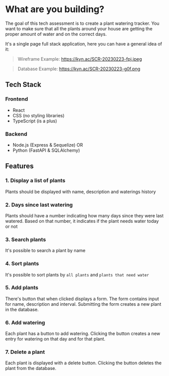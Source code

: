 # What are you building?

The goal of this tech assessment is to create a plant watering tracker. You want to make sure that all the plants around your house are getting the proper amount of water and on the correct days.

It's a single page full stack application, here you can have a general idea of it:

> Wireframe Example: https://kyn.ac/SCR-20230223-fpj.jpeg

> Database Example: https://kyn.ac/SCR-20230223-g0f.png

## Tech Stack

### Frontend

- React
- CSS (no styling libraries)
- TypeScript (is a plus)

### Backend

- Node.js (Express & Sequelize) OR
- Python (FastAPI & SQLAlchemy)

## Features

### 1. Display a list of plants

Plants should be displayed with name, description and waterings history

### 2. Days since last watering

Plants should have a number indicating how many days since they were last watered. Based on that number, it indicates if the plant needs water today or not

### 3. Search plants

It's possible to search a plant by name

### 4. Sort plants

It's possible to sort plants by `all plants` and `plants that need water`

### 5. Add plants

There's button that when clicked displays a form. The form contains input for name, description and interval. Submitting the form creates a new plant in the database.

### 6. Add watering

Each plant has a button to add watering. Clicking the button creates a new entry for watering on that day and for that plant.

### 7. Delete a plant

Each plant is displayed with a delete button. Clicking the button deletes the plant from the database.
